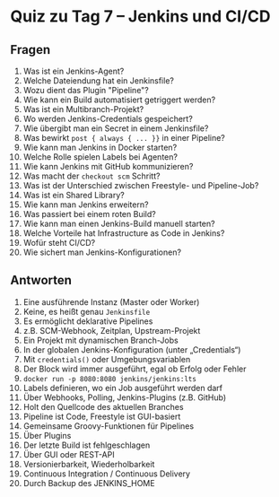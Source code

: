 # Quiz zu Tag 7 – Jenkins und CI/CD

## Fragen
1. Was ist ein Jenkins-Agent?
2. Welche Dateiendung hat ein Jenkinsfile?
3. Wozu dient das Plugin "Pipeline"?
4. Wie kann ein Build automatisiert getriggert werden?
5. Was ist ein Multibranch-Projekt?
6. Wo werden Jenkins-Credentials gespeichert?
7. Wie übergibt man ein Secret in einem Jenkinsfile?
8. Was bewirkt `post { always { ... }}` in einer Pipeline?
9. Wie kann man Jenkins in Docker starten?
10. Welche Rolle spielen Labels bei Agenten?
11. Wie kann Jenkins mit GitHub kommunizieren?
12. Was macht der `checkout scm` Schritt?
13. Was ist der Unterschied zwischen Freestyle- und Pipeline-Job?
14. Was ist ein Shared Library?
15. Wie kann man Jenkins erweitern?
16. Was passiert bei einem roten Build?
17. Wie kann man einen Jenkins-Build manuell starten?
18. Welche Vorteile hat Infrastructure as Code in Jenkins?
19. Wofür steht CI/CD?
20. Wie sichert man Jenkins-Konfigurationen?

## Antworten
1. Eine ausführende Instanz (Master oder Worker)
2. Keine, es heißt genau `Jenkinsfile`
3. Es ermöglicht deklarative Pipelines
4. z.B. SCM-Webhook, Zeitplan, Upstream-Projekt
5. Ein Projekt mit dynamischen Branch-Jobs
6. In der globalen Jenkins-Konfiguration (unter „Credentials“)
7. Mit `credentials()` oder Umgebungsvariablen
8. Der Block wird immer ausgeführt, egal ob Erfolg oder Fehler
9. `docker run -p 8080:8080 jenkins/jenkins:lts`
10. Labels definieren, wo ein Job ausgeführt werden darf
11. Über Webhooks, Polling, Jenkins-Plugins (z.B. GitHub)
12. Holt den Quellcode des aktuellen Branches
13. Pipeline ist Code, Freestyle ist GUI-basiert
14. Gemeinsame Groovy-Funktionen für Pipelines
15. Über Plugins
16. Der letzte Build ist fehlgeschlagen
17. Über GUI oder REST-API
18. Versionierbarkeit, Wiederholbarkeit
19. Continuous Integration / Continuous Delivery
20. Durch Backup des JENKINS_HOME
